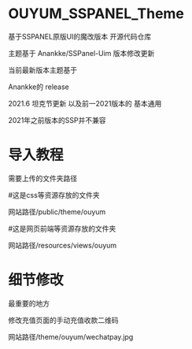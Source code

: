 # OUYUM_SSPANEL_Theme
基于SSPANEL原版UI的魔改版本 开源代码仓库

主题基于
Anankke/SSPanel-Uim 版本修改更新

当前最新版本主题基于

Anankke的 release

2021.6 坦克节更新 以及前一2021版本的 基本通用

2021年之前版本的SSP并不兼容

# 导入教程

需要上传的文件夹路径

#这是css等资源存放的文件夹

网站路径/public/theme/ouyum



#这是网页前端等资源存放的文件夹

网站路径/resources/views/ouyum


# 细节修改

最重要的地方

修改充值页面的手动充值收款二维码

网站路径/theme/ouyum/wechatpay.jpg







